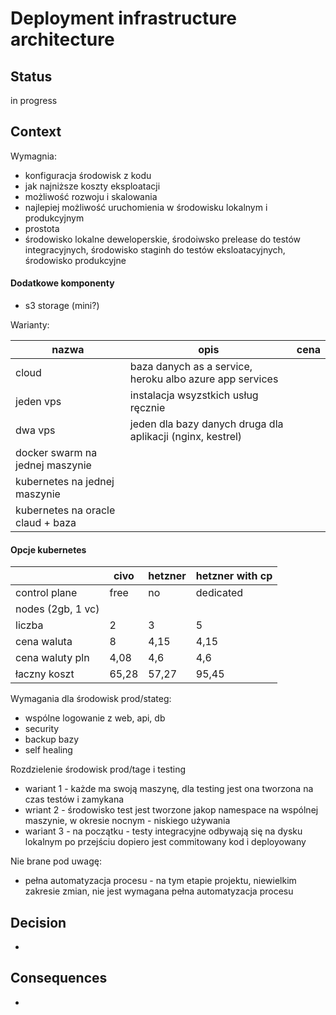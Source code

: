 # Deployment infrastructure architecture


## Status

in progress

## Context

Wymagnia:
- konfiguracja środowisk z kodu
- jak najniższe koszty eksploatacji
- możliwość rozwoju i skalowania
- najlepiej możliwość uruchomienia w środowisku lokalnym i produkcyjnym
- prostota
- środowisko lokalne deweloperskie, środoiwsko prelease do testów integracyjnych, środowisko staginh do testów eksloatacyjnych, środowisko produkcyjne

#### Dodatkowe komponenty
- s3 storage (mini?)


Warianty:

|nazwa|opis|cena|
|---|---|---|
|cloud | baza danych as a service, heroku albo azure app services |
|jeden vps| instalacja wsyzstkich usług ręcznie |
|dwa vps | jeden dla bazy danych druga dla aplikacji (nginx, kestrel)|
|docker swarm na jednej maszynie| |
|kubernetes na jednej maszynie | |
|kubernetes na oracle claud + baza | |

#### Opcje kubernetes

| | civo	| hetzner	| hetzner with cp |
| --- | --- | --- | --- |
|control plane|	free	| no	|dedicated |
nodes (2gb, 1 vc)|	|	|	|
liczba |	2	| 3	| 5 |
cena waluta |	8	| 4,15 |	4,15 |
cena waluty pln |	4,08 |	4,6 |	4,6 |
łaczny koszt	| 65,28	| 57,27	| 95,45 |




Wymagania dla środowisk prod/stateg:
- wspólne logowanie z web, api, db
- security
- backup bazy
- self healing

Rozdzielenie środowisk prod/tage i testing
- wariant 1 - każde ma swoją maszynę, dla testing jest ona tworzona na czas testów i zamykana
- wriant 2 - środowisko test jest tworzone jakop namespace na wspólnej maszynie, w okresie nocnym - niskiego używania
- wariant 3 - na początku - testy integracyjne odbywają się na dysku lokalnym po przejściu dopiero jest commitowany kod i deployowany


Nie brane pod uwagę:
- pełna automatyzacja procesu - na tym etapie projektu, niewielkim zakresie zmian, nie jest wymagana pełna automatyzacja procesu

## Decision

- 

## Consequences

- 
